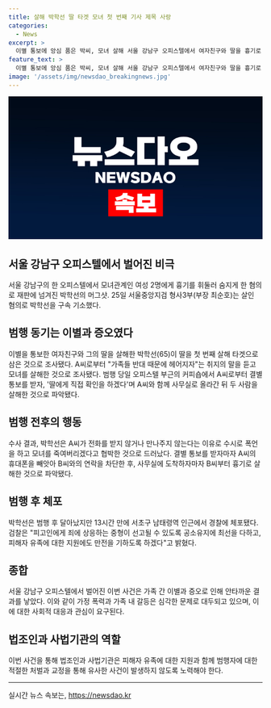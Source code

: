 ```yaml
---
title: 살해 박학선 딸 타겟 모녀 첫 번째 기사 제목 사랑
categories:
  - News
excerpt: >
  이별 통보에 앙심 품은 박씨, 모녀 살해 서울 강남구 오피스텔에서 여자친구와 딸을 흉기로 살해한 박학선(65)이 구속 기소됐다. 여자친구가 이별을 통보하자 살해를 계획하고 오피스텔 사무실에서 범행을 저질렀으며, 경찰의 정밀 분석 결과 폭언과 협박을 가한 사실이 드러났다. 검찰은 피고인에게 중형을 구현하고, 피해자 유족에 지원을 약속했다.
feature_text: >
  이별 통보에 앙심 품은 박씨, 모녀 살해 서울 강남구 오피스텔에서 여자친구와 딸을 흉기로 살해한 박학선(65)이 구속 기소됐다. 여자친구가 이별을 통보하자 살해를 계획하고 오피스텔 사무실에서 범행을 저질렀으며, 경찰의 정밀 분석 결과 폭언과 협박을 가한 사실이 드러났다. 검찰은 피고인에게 중형을 구현하고, 피해자 유족에 지원을 약속했다.
image: '/assets/img/newsdao_breakingnews.jpg'
---
```


<p><img src="/assets/img/newsdao_breakingnews.jpg" alt="pcversion 속보" /></p>

<h2 data-ke-size="size26">서울 강남구 오피스텔에서 벌어진 비극</h2>

<p data-ke-size="size16">서울 강남구의 한 오피스텔에서 모녀관계인 여성 2명에게 흉기를 휘둘러 숨지게 한 혐의로 재판에 넘겨진 박학선의 머그샷. 25일 서울중앙지검 형사3부(부장 최순호)는 살인 혐의로 박학선을 구속 기소했다.</p>

<h2 data-ke-size="size24">범행 동기는 이별과 증오였다</h2>

<p data-ke-size="size16">이별을 통보한 여자친구와 그의 딸을 살해한 박학선(65)이 딸을 첫 번째 살해 타겟으로 삼은 것으로 조사됐다. A씨로부터 "가족들 반대 때문에 헤어지자"는 취지의 말을 듣고 모녀를 살해한 것으로 조사됐다. 범행 당일 오피스텔 부근의 커피숍에서 A씨로부터 결별 통보를 받자, '딸에게 직접 확인을 하겠다'며 A씨와 함께 사무실로 올라간 뒤 두 사람을 살해한 것으로 파악됐다.</p>

<h2 data-ke-size="size24">범행 전후의 행동</h2>

<p data-ke-size="size16">수사 결과, 박학선은 A씨가 전화를 받지 않거나 만나주지 않는다는 이유로 수시로 폭언을 하고 모녀를 죽여버리겠다고 협박한 것으로 드러났다. 결별 통보를 받자마자 A씨의 휴대폰을 빼앗아 B씨와의 연락을 차단한 후, 사무실에 도착하자마자 B씨부터 흉기로 살해한 것으로 파악됐다.</p>

<h2 data-ke-size="size24">범행 후 체포</h2>

<p data-ke-size="size16">박학선은 범행 후 달아났지만 13시간 만에 서초구 남태령역 인근에서 경찰에 체포됐다. 검찰은 "피고인에게 죄에 상응하는 중형이 선고될 수 있도록 공소유지에 최선을 다하고, 피해자 유족에 대한 지원에도 만전을 기하도록 하겠다"고 밝혔다.</p>

<h2 data-ke-size="size24">종합</h2>

<p data-ke-size="size16">서울 강남구 오피스텔에서 벌어진 이번 사건은 가족 간 이별과 증오로 인해 안타까운 결과를 낳았다. 이와 같이 가정 폭력과 가족 내 갈등은 심각한 문제로 대두되고 있으며, 이에 대한 사회적 대응과 관심이 요구된다.</p>

<h2 data-ke-size="size24">법조인과 사법기관의 역할</h2>

<p data-ke-size="size16">이번 사건을 통해 법조인과 사법기관은 피해자 유족에 대한 지원과 함께 범행자에 대한 적절한 처벌과 교정을 통해 유사한 사건이 발생하지 않도록 노력해야 한다.</p>

<hr data-ke-size="size24">
실시간 뉴스 속보는, <a href="https://newsdao.kr" rel="dofollow">https://newsdao.kr</a>


